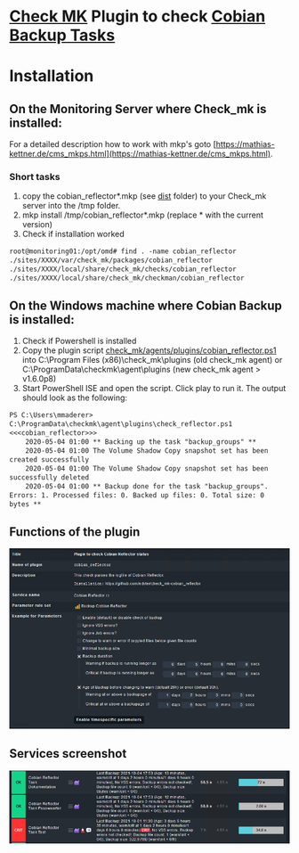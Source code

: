 # [Check MK](https://mathias-kettner.de/check_mk.html) Plugin to check [Cobian Backup Tasks](https://www.cobiansoft.com/)

# Installation

## On the Monitoring Server where Check_mk is installed:
For a detailed description how to work with mkp's goto [https://mathias-kettner.de/cms_mkps.html](https://mathias-kettner.de/cms_mkps.html).

### Short tasks
1. copy the cobian_reflector*.mkp (see [dist](dist) folder) to your Check_mk server into the /tmp folder.
2. mkp install /tmp/cobian_reflector*.mkp (replace * with the current version)
3. Check if installation worked
```
root@monitoring01:/opt/omd# find . -name cobian_reflector
./sites/XXXX/var/check_mk/packages/cobian_reflector
./sites/XXXX/local/share/check_mk/checks/cobian_reflector
./sites/XXXX/local/share/check_mk/checkman/cobian_reflector
```

## On the Windows machine where Cobian Backup is installed:
1. Check if Powershell is installed
2. Copy the plugin script [check_mk/agents/plugins/cobian_reflector.ps1](check_mk/agents/plugins/cobian_reflector.ps1) into C:\Program Files (x86)\check_mk\plugins (old check_mk agent) or C:\ProgramData\checkmk\agent\plugins (new check_mk agent > v1.6.0p8)
5. Start PowerShell ISE and open the script. Click play to run it. The output should look as the following: 
```
PS C:\Users\mmaderer> C:\ProgramData\checkmk\agent\plugins\check_reflector.ps1
<<<cobian_reflector>>>
    2020-05-04 01:00 ** Backing up the task "backup_groups" **
    2020-05-04 01:00 The Volume Shadow Copy snapshot set has been created successfully
    2020-05-04 01:00 The Volume Shadow Copy snapshot set has been successfully deleted
    2020-05-04 01:00 ** Backup done for the task "backup_groups". Errors: 1. Processed files: 0. Backed up files: 0. Total size: 0 
bytes **
```

## Functions of the plugin
![](docs/manpage.png)

## Services screenshot
![](docs/example-services-screenshot.png)
